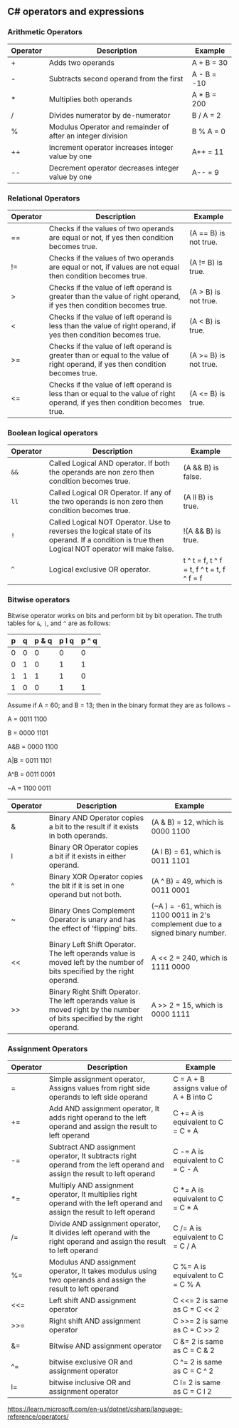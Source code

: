 ## C# operators and expressions

### Arithmetic Operators
| Operator | Description | Example |
| --- | --- | --- |
| + | Adds two operands | A + B = 30 |
| - | Subtracts second operand from the first | A - B = -10 |
| * | Multiplies both operands | A * B = 200 |
| / | Divides numerator by de-numerator | B / A = 2 |
| % | Modulus Operator and remainder of after an integer division | B % A = 0 |
| ++ | Increment operator increases integer value by one | A++ = 11 |
| -- | Decrement operator decreases integer value by one | A-- = 9 |

### Relational Operators

| Operator | Description | Example |
| --- | --- | --- |
| == | Checks if the values of two operands are equal or not, if yes then condition becomes true. | (A == B) is not true. |
| != | Checks if the values of two operands are equal or not, if values are not equal then condition becomes true. | (A != B) is true. |
| > | Checks if the value of left operand is greater than the value of right operand, if yes then condition becomes true. | (A > B) is not true. |
| < | Checks if the value of left operand is less than the value of right operand, if yes then condition becomes true. | (A < B) is true. |
| >= | Checks if the value of left operand is greater than or equal to the value of right operand, if yes then condition becomes true. | (A >= B) is not true. |
| <= | Checks if the value of left operand is less than or equal to the value of right operand, if yes then condition becomes true. | (A <= B) is true. |

### Boolean logical operators

| Operator | Description | Example |
| --- | --- | --- |
| `&&` | Called Logical AND operator. If both the operands are non zero then condition becomes true. | (A && B) is false. |
| `ll` | Called Logical OR Operator. If any of the two operands is non zero then condition becomes true. | (A ll B) is true. |
| `!` | Called Logical NOT Operator. Use to reverses the logical state of its operand. If a condition is true then Logical NOT operator will make false. | !(A && B) is true. |
| `^` | Logical exclusive OR operator.  | t ^ t = f, t ^ f = t, f ^ t = t, f ^ f = f |


### Bitwise operators
Bitwise operator works on bits and perform bit by bit operation. The truth tables for `&`, `|`, and `^` are as follows:

| p | q | p & q | p l q | p ^ q |
| --- | --- | --- | --- | --- |
| 0 | 0 | 0 | 0 | 0 |
| 0 | 1 | 0 | 1 | 1 |
| 1 | 1 | 1 | 1 | 0 |
| 1 | 0 | 0 | 1 | 1 |

Assume if A = 60; and B = 13; then in the binary format they are as follows −

A = 0011 1100

B = 0000 1101

A&B = 0000 1100

A|B = 0011 1101

A^B = 0011 0001

~A  = 1100 0011

| Operator | Description | Example |
| --- | --- | --- |
| & | Binary AND Operator copies a bit to the result if it exists in both operands. | (A & B) = 12, which is 0000 1100 |
| l | Binary OR Operator copies a bit if it exists in either operand. | (A l B) = 61, which is 0011 1101 |
| ^ | Binary XOR Operator copies the bit if it is set in one operand but not both. | (A ^ B) = 49, which is 0011 0001 |
| ~ | Binary Ones Complement Operator is unary and has the effect of 'flipping' bits. | (~A ) = -61, which is 1100 0011 in 2's complement due to a signed binary number. |
| << | Binary Left Shift Operator. The left operands value is moved left by the number of bits specified by the right operand. | A << 2 = 240, which is 1111 0000 |
| >> | Binary Right Shift Operator. The left operands value is moved right by the number of bits specified by the right operand. | A >> 2 = 15, which is 0000 1111 |

### Assignment Operators
| Operator | Description | Example |
| --- | --- | --- |
| = | Simple assignment operator, Assigns values from right side operands to left side operand | C = A + B assigns value of A + B into C |
| += | Add AND assignment operator, It adds right operand to the left operand and assign the result to left operand | C += A is equivalent to C = C + A |
| -= | Subtract AND assignment operator, It subtracts right operand from the left operand and assign the result to left operand | C -= A is equivalent to C = C - A |
| *= | Multiply AND assignment operator, It multiplies right operand with the left operand and assign the result to left operand | C *= A is equivalent to C = C * A |
| /= | Divide AND assignment operator, It divides left operand with the right operand and assign the result to left operand | C /= A is equivalent to C = C / A |
| %= | Modulus AND assignment operator, It takes modulus using two operands and assign the result to left operand | C %= A is equivalent to C = C % A |
| <<= | Left shift AND assignment operator | C <<= 2 is same as C = C << 2 |
| >>= | Right shift AND assignment operator | C >>= 2 is same as C = C >> 2 |
| &= | Bitwise AND assignment operator | C &= 2 is same as C = C & 2 |
| ^= | bitwise exclusive OR and assignment operator | C ^= 2 is same as C = C ^ 2 |
| l= | bitwise inclusive OR and assignment operator | C l= 2 is same as C = C l 2 |





https://learn.microsoft.com/en-us/dotnet/csharp/language-reference/operators/





